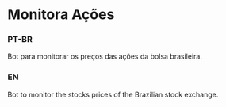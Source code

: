 # Monitora Ações

### PT-BR
Bot para monitorar os preços das ações da bolsa brasileira.

### EN
Bot to monitor the stocks prices of the Brazilian stock exchange.